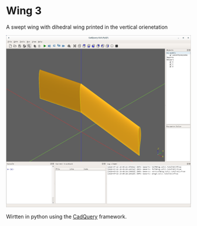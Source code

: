 # Wing 3

A swept wing with dihedral wing printed in the vertical orienetation

![](./wing3.png)

Wirtten in python using the [CadQuery](https://github.com/CadQuery/cadquery) framework.
